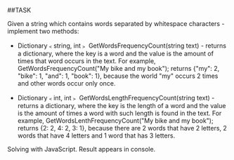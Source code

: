 ##TASK

Given a string which contains words separated by whitespace characters - implement two methods:

- Dictionary﹤string, int﹥ GetWordsFrequencyCount(string text) - returns a dictionary, where the key is a word and the value is the amount of times that word occurs in the text.
For example, GetWordsFrequencyCount("My bike and my book"); returns {"my": 2, "bike": 1, "and": 1, "book": 1}, because the world "my" occurs 2 times and other words occur only once.

- Dictionary﹤int, int﹥ GetWordsLengthFrequencyCount(string text) - returns a dictionary, where the key is the length of a word and the value is the amount of times a word with such length is found in the text.
For example, GetWordsLenthFrequencyCount("My bike and my book"); returns {2: 2, 4: 2, 3: 1}, because there are 2 words that have 2 letters, 2 words that have 4 letters and 1 word that has 3 letters.

Solving with JavaScript.
Result appears in console.